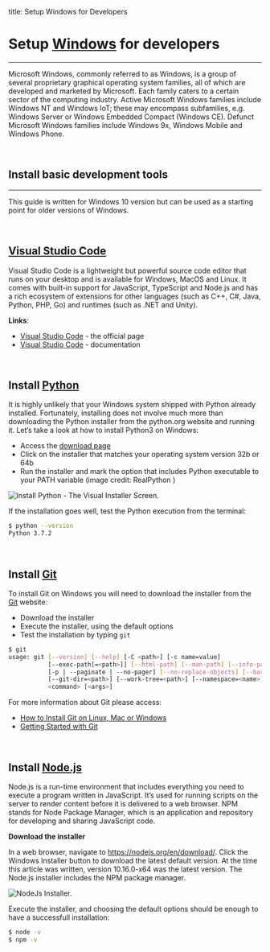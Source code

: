title: Setup Windows for Developers

# Setup [Windows](https://www.microsoft.com/en-us/windows) for developers
---

Microsoft Windows, commonly referred to as Windows, is a group of several proprietary graphical operating system families, all of which are developed and marketed by Microsoft. Each family caters to a certain sector of the computing industry. Active Microsoft Windows families include Windows NT and Windows IoT; these may encompass subfamilies, e.g. Windows Server or Windows Embedded Compact (Windows CE). Defunct Microsoft Windows families include Windows 9x, Windows Mobile and Windows Phone.

<br />

## Install basic development tools
---

This guide is written for Windows 10 version but can be used as a starting point for older versions of Windows.

<br />

## [Visual Studio Code](https://code.visualstudio.com/)

Visual Studio Code is a lightweight but powerful source code editor that runs on your desktop and is available for Windows, MacOS and Linux. It comes with built-in support for JavaScript, TypeScript and Node.js and has a rich ecosystem of extensions for other languages (such as C++, C#, Java, Python, PHP, Go) and runtimes (such as .NET and Unity).

**Links**:

- [Visual Studio Code](https://code.visualstudio.com/) - the official page
- [Visual Studio Code](https://code.visualstudio.com/docs) - documentation

<br />

## Install [Python](https://www.python.org)

It is highly unlikely that your Windows system shipped with Python already installed. Fortunately, installing does not involve much more than downloading the Python installer from the python.org website and running it. Let’s take a look at how to install Python3 on Windows:

- Access the [download page](https://www.python.org/downloads/windows/)
- Click on the installer that matches your operating system version 32b or 64b
- Run the installer and mark the option that includes Python executable to your PATH variable (image credit: RealPython )

![Install Python - The Visual Installer Screen.](https://files.realpython.com/media/win-install-dialog.40e3ded144b0.png)

If the installation goes well, test the Python execution from the terminal:

```bash
$ python --version
Python 3.7.2
```

<br />

## Install [Git](https://git-scm.com/downloads)

To install Git on Windows you will need to download the installer from the [Git](https://git-scm.com/downloads) website:

- Download the installer
- Execute the installer, using the default options
- Test the installation by typing `git`  

```bash
$ git
usage: git [--version] [--help] [-C <path>] [-c name=value]
           [--exec-path[=<path>]] [--html-path] [--man-path] [--info-path]
           [-p | --paginate | --no-pager] [--no-replace-objects] [--bare]
           [--git-dir=<path>] [--work-tree=<path>] [--namespace=<name>]
           <command> [<args>]
```

For more information about Git please access:

- [How to Install Git on Linux, Mac or Windows](https://www.linode.com/docs/development/version-control/how-to-install-git-on-linux-mac-and-windows/)
- [Getting Started with Git](https://www.linode.com/docs/development/version-control/how-to-configure-git/)

<br />

## Install [Node.js](https://nodejs.org/en/)

Node.js is a run-time environment that includes everything you need to execute a program written in JavaScript. It’s used for running scripts on the server to render content before it is delivered to a web browser. NPM stands for Node Package Manager, which is an application and repository for developing and sharing JavaScript code.

**Download the installer**

In a web browser, navigate to https://nodejs.org/en/download/. Click the Windows Installer button to download the latest default version. At the time this article was written, version 10.16.0-x64 was the latest version. The Node.js installer includes the NPM package manager. 

![NodeJs Installer.](https://phoenixnap.com/kb/wp-content/uploads/2019/06/donwload-nodejs-installer-windows-1.png)

Execute the installer, and choosing the default options should be enough to have a successfull installation:

```bash
$ node -v
$ npm -v
```

